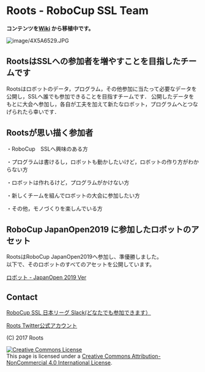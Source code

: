 # Roots - RoboCup SSL Team

**コンテンツを[Wiki](https://github.com/SSL-Roots/Roots_home/wiki) から移植中です。**

![image/4X5A6529.JPG](/image/4X5A6529.JPG)

## RootsはSSLへの参加者を増やすことを目指したチームです

Rootsはロボットのデータ，プログラム，その他参加に当たって必要なデータを公開し，SSLへ誰でも参加できることを目指すチームです．
公開したデータをもとに大会へ参加し，各自が工夫を加えて新たなロボット，プログラムへとつなげられたら幸いです．

## Rootsが思い描く参加者
・RoboCup　SSLへ興味のある方

・プログラムは書けるし，ロボットも動かしたいけど，ロボットの作り方がわからない方

・ロボットは作れるけど，プログラムがかけない方

・新しくチームを組んでロボットの大会に参加したい方

・その他，モノづくりを楽しんでいる方

## RoboCup JapanOpen2019 に参加したロボットのアセット

RootsはRoboCup JapanOpen2019へ参加し、準優勝しました。  
以下で、そのロボットのすべてのアセットを公開しています。

[ロボット - JapanOpen 2019 Ver](https://github.com/SSL-Roots/Roots_home/wiki/robot_Ver_JapanOpen2019)


## Contact
[RoboCup SSL 日本リーグ Slack(どなたでも参加できます）](https://join.slack.com/t/robocup-ssl-japan/shared_invite/enQtMzU5ODI5MzE4MzU4LWFmNWI4OGYzNjJkNGQ1NGNlOTA3ZGE4MzFkNmVkZGMyMjczMWZhODlmZDY3YjA3OWJhZDdiNGU4MGU0Y2MxMjM)

[Roots Twitter公式アカウント](https://twitter.com/roots_ssl)

(C) 2017 Roots

<a rel="license" href="http://creativecommons.org/licenses/by-nc/4.0/"><img alt="Creative Commons License" style="border-width:0" src="https://i.creativecommons.org/l/by-nc/4.0/88x31.png" /></a><br />This page is licensed under a <a rel="license" href="http://creativecommons.org/licenses/by-nc/4.0/">Creative Commons Attribution-NonCommercial 4.0 International License</a>.
